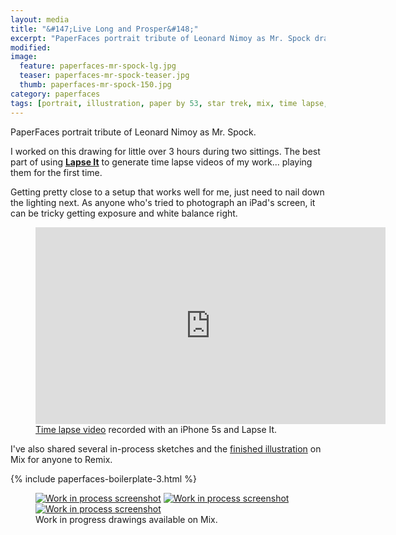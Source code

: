 ```yaml
---
layout: media
title: "&#147;Live Long and Prosper&#148;"
excerpt: "PaperFaces portrait tribute of Leonard Nimoy as Mr. Spock drawn with Paper by 53 on an iPad."
modified: 
image: 
  feature: paperfaces-mr-spock-lg.jpg
  teaser: paperfaces-mr-spock-teaser.jpg
  thumb: paperfaces-mr-spock-150.jpg
category: paperfaces
tags: [portrait, illustration, paper by 53, star trek, mix, time lapse, black and white]
---
```


PaperFaces portrait tribute of Leonard Nimoy as Mr. Spock.

I worked on this drawing for little over 3 hours during two sittings. The best part of using [**Lapse It**](http://www.lapseit.com/) to generate time lapse videos of my work... playing them for the first time. 

Getting pretty close to a setup that works well for me, just need to nail down the lighting next. As anyone who's tried to photograph an iPad's screen, it can be tricky getting exposure and white balance right.

<figure>
  <iframe width="560" height="315" src="https://www.youtube.com/embed/qhEtbFlxfm4" frameborder="0"> </iframe>
  <figcaption><a href="https://www.youtube.com/watch?v=qhEtbFlxfm4">Time lapse video</a> recorded with an iPhone 5s and Lapse It.</figcaption>
</figure>

I've also shared several in-process sketches and the [finished illustration](https://mix.fiftythree.com/11098-Michael-Rose/2406576) on Mix for anyone to Remix.

{% include paperfaces-boilerplate-3.html %}

<figure class="third">
  <a href="https://mix.fiftythree.com/11098-Michael-Rose/2394700"><img src="{{ site.url }}/images/paperfaces-mr-spock-process-1-600.jpg" alt="Work in process screenshot"></a>
  <a href="https://mix.fiftythree.com/11098-Michael-Rose/2394966"><img src="{{ site.url }}/images/paperfaces-mr-spock-process-2-600.jpg" alt="Work in process screenshot"></a>
  <a href="https://mix.fiftythree.com/11098-Michael-Rose/2400718"><img src="{{ site.url }}/images/paperfaces-mr-spock-process-3-600.jpg" alt="Work in process screenshot"></a>
  <figcaption>Work in progress drawings available on Mix.</figcaption>
</figure>
